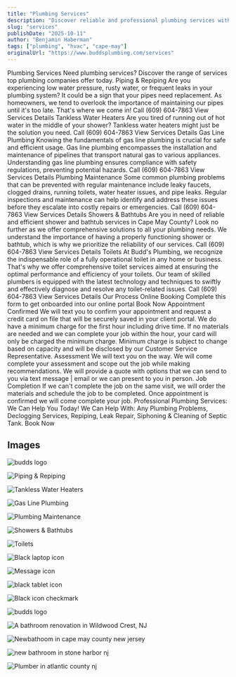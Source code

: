 ```yaml
---
title: "Plumbing Services"
description: "Discover reliable and professional plumbing services with Budds Plumbing. From pipe installation to water heater replacement, our experts are ready to help!"
slug: "services"
publishDate: "2025-10-11"
author: "Benjamin Haberman"
tags: ["plumbing", "hvac", "cape-may"]
originalUrl: "https://www.buddsplumbing.com/services"
---
```


Plumbing Services
Need plumbing services? Discover the range of services top plumbing companies offer today.
Piping & Repiping
Are you experiencing low water pressure, rusty water, or frequent leaks in your plumbing system? It could be a sign that your pipes need replacement. As homeowners, we tend to overlook the importance of maintaining our pipes until it's too late. That's where we come in!
Call (609) 604-7863
View Services Details
Tankless Water Heaters
Are you tired of running out of hot water in the middle of your shower? Tankless water heaters might just be the solution you need.
Call (609) 604-7863
View Services Details
Gas Line Plumbing
Knowing the fundamentals of gas line plumbing is crucial for safe and efficient usage. Gas line plumbing encompasses the installation and maintenance of pipelines that transport natural gas to various appliances. Understanding gas line plumbing ensures compliance with safety regulations, preventing potential hazards.
Call (609) 604-7863
View Services Details
Plumbing Maintenance
Some common plumbing problems that can be prevented with regular maintenance include leaky faucets, clogged drains, running toilets, water heater issues, and pipe leaks. Regular inspections and maintenance can help identify and address these issues before they escalate into costly repairs or emergencies.
Call (609) 604-7863
View Services Details
Showers & Bathtubs
Are you in need of reliable and efficient shower and bathtub services in Cape May County? Look no further as we offer comprehensive solutions to all your plumbing needs. We understand the importance of having a properly functioning shower or bathtub, which is why we prioritize the reliability of our services.
Call (609) 604-7863
View Services Details
Toilets
At Budd's Plumbing, we recognize the indispensable role of a fully operational toilet in any home or business. That's why we offer comprehensive toilet services aimed at ensuring the optimal performance and efficiency of your toilets. Our team of skilled plumbers is equipped with the latest technology and techniques to swiftly and effectively diagnose and resolve any toilet-related issues.
Call (609) 604-7863
View Services Details
Our Process
Online Booking
Complete this form to get onboarded into our online portal
Book Now
Appointment Confirmed
We will text you to confirm your appointment and request a credit card on file that will be securely saved in your client portal. We do have a minimum charge for the first hour including drive time. If no materials are needed and we can complete your job within the hour, your card will only be charged the minimum charge. Minimum charge is subject to change based on capacity and will be disclosed by our Customer Service Representative.
Assessment
We will text you on the way. We will come complete your assessment and scope out the job while making recommendations. We will provide a quote with options that we can send to you via text message | email or we can present to you in person.
Job Completion
If we can't complete the job on the same visit, we will order the materials and schedule the job to be completed. Once appointment is confirmed we will come complete your job.
Professional Plumbing Services: We Can Help You Today!
We Can Help With: Any Plumbing Problems, Declogging Services, Repiping, Leak Repair, Siphoning & Cleaning of Septic Tank.
Book Now

## Images

![budds logo](/assets/budds/services-67581cad97ff191209ab41ec-400-20x-20100-20black-20logo-20-1.avif "")

![Piping & Repiping](/assets/budds/services-652289a055df512f971da963-img-piping.jpg "")

![Tankless Water Heaters](/assets/budds/services-68bc924fb47fd194a5212f33-img-2-20-3.jpg "")

![Gas Line Plumbing](/assets/budds/services-652289796255a39c3dbcce28-img-gas-line.jpg "")

![Plumbing Maintenance](/assets/budds/services-6522896df150b9298ae999a1-img-plumbing.jpg "")

![Showers & Bathtubs](/assets/budds/services-652289c601945334e6f8ac2d-img-bath.jpg "")

![Toilets](/assets/budds/services-68bc93621716cd7d248d97a2-img-2-20-1.jpg "")

![Black laptop icon](/assets/budds/services-65235560a4ef7a6f93ad2949-icon-computer.svg "")

![Message icon](/assets/budds/services-65235560d4d7a45f935d8f8f-icon-message.svg "")

![black tablet icon](/assets/budds/services-65235561aeeb16df6450fd00-icon-tablet.svg "")

![Black icon checkmark](/assets/budds/services-652355615af87f0a7cf1db99-icon-checkmark.svg "")

![budds logo](/assets/budds/services-67583185176c34f673dcb7f7-entire-20white-20logo-20with-20text-20-2.avif "")

![A bathroom renovation in Wildwood Crest, NJ](/assets/budds/services-6522820eeb3ca68e35cb31bf-bathroom-renovation.avif "")

![Newbathoom in cape may county new jersey](/assets/budds/services-65227fa8496b7b6fa1a073c5-newbathoom-20in-20cape-20may-20county-20new-20jersey.avif "")

![new bathroom in stone harbor nj](/assets/budds/services-65227fa8144ef340cced4296-new-20bathroom-20in-20stone-20harbor-20nj.avif "")

![Plumber in atlantic county nj](/assets/budds/services-65227fa76a63b8b3ab3d7a9c-plumber-in-atlantic-county-nj.avif "")

